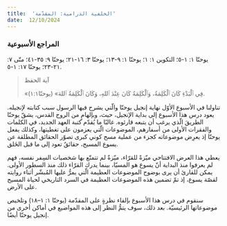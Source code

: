 ```yaml
---
title:  'الخلفية الدرامية: المقدّمة'
date:  12/10/2024
---
```


### المراجع الأسبوعية
يوحنّا ١: ١-٥؛ التكوين ١: ١؛ يوحنّا ١: ٩-١٣؛ يوحنّا ٣: ١٦-٢١؛ يوحنّا ٩: ٣٥-٤١؛ متّى ٧: ٢١-٢٣؛ يوحنّا ١٧: ١-٥.

> <p>آية الحفظ</p>
> «فِي ٱلْبَدْءِ كَانَ ٱلْكَلِمَةُ، وَٱلْكَلِمَةُ كَانَ عِنْدَ ٱللهِ، وَكَانَ ٱلْكَلِمَةُ ٱللهَ» (يوحنّا١:١).

تناولنا في الأسبوع الأوّل نهاية إنجيل يوحنّا والّتي يشرح فيها الرسول سبب كتابته لإنجيله. يعود درس هذا الأسبوع إلى بداية الإنجيل، حيث، وبإلهامٍ من الروح القدس، يشقّ يوحنّا الطريقَ الّذي يرغب أن يتبعه قارئوه. غالبًا ما يُقدّم كتبة العهد الجديد، في الكلمات والفقرات الأولى من أسفارهم، الموضوعات الّتي يعزمون على تغطيتها، وكذلك يفعل يوحنّا إذ يعرِض موضوعاته كجزء من عملية مسح كوني كبرى تصوّر الحقائق المطلقة عن يسوع المسيح، حقائقٌ تعود إلى ما قبل الخَلق.

يعطي هذا العرض الافتتاحي ميّزةً للقرّاء، ميّزةٌ لم تتمتّع بها شخصيات السِفر نفسه، فهم لم يعرفوا منذ البداية أنّ يسوع هو المسيّا، بينما يدرك القرّاء ذلك منذ السطور الأولى. يمكن للقارئ أن يرى بوضوح الموضوعات العظيمة الّتي يمرُّ عليها المُبشّر أثناء روايته لقصّة يسوع، إذ تمّ تضمين هذه الموضوعات العظيمة في السرد التاريخي لحياة المسيح على الأرض.

سنقوم في درس هذا الأسبوع بإلقاء نظرةٍ على المقدّمة (يوحنّا ١: ١–١٨) وتلخيص موضوعاتها الرئيسيّة. بعد ذلك، سوف يتمُّ النظر إلى هذه المواضيع في أماكن أخرى من إنجيل يوحنّا أيضًا.